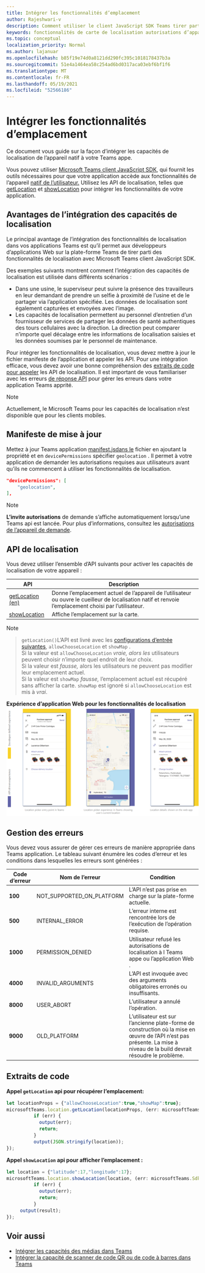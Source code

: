 ```yaml
---
title: Intégrer les fonctionnalités d’emplacement
author: Rajeshwari-v
description: Comment utiliser le client JavaScript SDK Teams tirer parti des capacités de localisation
keywords: fonctionnalités de carte de localisation autorisations d’appareil natif
ms.topic: conceptual
localization_priority: Normal
ms.author: lajanuar
ms.openlocfilehash: b85f19e74d0a8121dd290fc395c1018178437b3a
ms.sourcegitcommit: 51e4a1464ea58c254ad6bd0317aca03ebf6bf1f6
ms.translationtype: MT
ms.contentlocale: fr-FR
ms.lasthandoff: 05/19/2021
ms.locfileid: "52566186"
---
```

# <a name="integrate-location-capabilities"></a>Intégrer les fonctionnalités d’emplacement 

Ce document vous guide sur la façon d’intégrer les capacités de localisation de l’appareil natif à votre Teams appe.  

Vous pouvez utiliser [Microsoft Teams client JavaScript SDK](/javascript/api/overview/msteams-client?view=msteams-client-js-latest&preserve-view=true), qui fournit les outils nécessaires pour que votre application accède aux fonctionnalités de l’appareil [natif de l’utilisateur.](native-device-permissions.md) Utilisez les API de localisation, telles que [getLocation](/javascript/api/@microsoft/teams-js/location?view=msteams-client-js-latest#getLocation_LocationProps___error__SdkError__location__Location_____void_&preserve-view=true) et [showLocation](/javascript/api/@microsoft/teams-js/location?view=msteams-client-js-latest#showLocation_Location___error__SdkError__status__boolean_____void_&preserve-view=true) pour intégrer les fonctionnalités de votre application. 

## <a name="advantages-of-integrating-location-capabilities"></a>Avantages de l’intégration des capacités de localisation

Le principal avantage de l’intégration des fonctionnalités de localisation dans vos applications Teams est qu’il permet aux développeurs d’applications Web sur la plate-forme Teams de tirer parti des fonctionnalités de localisation avec Microsoft Teams client JavaScript SDK. 

Des exemples suivants montrent comment l’intégration des capacités de localisation est utilisée dans différents scénarios :
* Dans une usine, le superviseur peut suivre la présence des travailleurs en leur demandant de prendre un selfie à proximité de l’usine et de le partager via l’application spécifiée. Les données de localisation sont également capturées et envoyées avec l’image.
* Les capacités de localisation permettent au personnel d’entretien d’un fournisseur de services de partager les données de santé authentiques des tours cellulaires avec la direction. La direction peut comparer n’importe quel décalage entre les informations de localisation saisies et les données soumises par le personnel de maintenance.

Pour intégrer les fonctionnalités de localisation, vous devez mettre à jour le fichier manifeste de l’application et appeler les API. Pour une intégration efficace, vous devez avoir une bonne compréhension des [extraits de code pour appeler](#code-snippets) les API de localisation. Il est important de vous familiariser avec les erreurs [de réponse API](#error-handling) pour gérer les erreurs dans votre application Teams apprité.

> [!NOTE] 
> Actuellement, le Microsoft Teams pour les capacités de localisation n’est disponible que pour les clients mobiles.

## <a name="update-manifest"></a>Manifeste de mise à jour

Mettez à jour Teams application [manifest.jsdans le](../../resources/schema/manifest-schema.md#devicepermissions) fichier en ajoutant la propriété et en `devicePermissions` spécifier `geolocation` . Il permet à votre application de demander les autorisations requises aux utilisateurs avant qu’ils ne commencent à utiliser les fonctionnalités de localisation.

``` json
"devicePermissions": [
    "geolocation",
],
```

> [!NOTE]
> **L’invite autorisations** de demande s’affiche automatiquement lorsqu’une Teams api est lancée. Pour plus d’informations, consultez les [autorisations de l’appareil de demande](native-device-permissions.md).

## <a name="location-apis"></a>API de localisation

Vous devez utiliser l’ensemble d’API suivants pour activer les capacités de localisation de votre appareil :

| API      | Description   |
| --- | --- |
|[getLocation (en)](/javascript/api/@microsoft/teams-js/location?view=msteams-client-js-latest#getLocation_LocationProps___error__SdkError__location__Location_____void_&preserve-view=true) | Donne l’emplacement actuel de l’appareil de l’utilisateur ou ouvre le cueilleur de localisation natif et renvoie l’emplacement choisi par l’utilisateur. |
|[showLocation](/javascript/api/@microsoft/teams-js/location?view=msteams-client-js-latest#showLocation&preserve-view=true) | Affiche l’emplacement sur la carte. |

> [!NOTE]

> `getLocation()`L’API est livré avec les [configurations d’entrée suivantes](/javascript/api/@microsoft/teams-js/locationprops?view=msteams-client-js-latest&preserve-view=true), `allowChooseLocation` et `showMap` . <br/> Si la valeur est `allowChooseLocation` *vraie, alors les* utilisateurs peuvent choisir n’importe quel endroit de leur choix.<br/>  Si la valeur est *fausse,* alors les utilisateurs ne peuvent pas modifier leur emplacement actuel.<br/> Si la valeur est `showMap` *fausse,* l’emplacement actuel est récupéré sans afficher la carte. `showMap` est ignoré si `allowChooseLocation` est mis à *vrai*.

**Expérience d’application Web pour les fonctionnalités de localisation** 
 ![ expérience d’application web pour les fonctionnalités de localisation](../../assets/images/tabs/location-capability.png)

## <a name="error-handling"></a>Gestion des erreurs

Vous devez vous assurer de gérer ces erreurs de manière appropriée dans Teams application. Le tableau suivant énumère les codes d’erreur et les conditions dans lesquelles les erreurs sont générées : 

|Code d’erreur |  Nom de l’erreur     | Condition|
| --------- | --------------- | -------- |
| **100** | NOT_SUPPORTED_ON_PLATFORM | L’API n’est pas prise en charge sur la plate-forme actuelle.|
| **500** | INTERNAL_ERROR | L’erreur interne est rencontrée lors de l’exécution de l’opération requise.|
| **1000** | PERMISSION_DENIED |Utilisateur refusé les autorisations de localisation à l Teams appe ou l’application Web .|
| **4000** | INVALID_ARGUMENTS | L’API est invoquée avec des arguments obligatoires erronés ou insuffisants.|
| **8000** | USER_ABORT |L’utilisateur a annulé l’opération.|
| **9000** | OLD_PLATFORM | L’utilisateur est sur l’ancienne plate-forme de construction où la mise en œuvre de l’API n’est pas présente. La mise à niveau de la build devrait résoudre le problème.|

## <a name="code-snippets"></a>Extraits de code

**Appel `getLocation` api pour récupérer l’emplacement:**

```javascript
let locationProps = {"allowChooseLocation":true,"showMap":true};
microsoftTeams.location.getLocation(locationProps, (err: microsoftTeams.SdkError, location: microsoftTeams.location.Location) => {
          if (err) {
            output(err);
            return;
          }
          output(JSON.stringify(location));
});
```

**Appel `showLocation` api pour afficher l’emplacement :**

```javascript
let location = {"latitude":17,"longitude":17};
microsoftTeams.location.showLocation(location, (err: microsoftTeams.SdkError, result: boolean) => {
          if (err) {
            output(err);
            return;
          }
     output(result);
});
```

## <a name="see-also"></a>Voir aussi

* [Intégrer les capacités des médias dans Teams](mobile-camera-image-permissions.md)
* [Intégrer la capacité de scanner de code QR ou de code à barres dans Teams](qr-barcode-scanner-capability.md)
